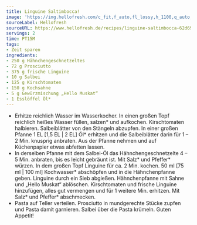 ```yaml
---
title: Linguine Saltimbocca!
image: 'https://img.hellofresh.com/c_fit,f_auto,fl_lossy,h_1100,q_auto,w_2600/hellofresh_s3/image/linguine-saltimbocca-531ac4a5.jpg'
sourceLabel: Hellofresh
sourceURL: https://www.hellofresh.de/recipes/linguine-saltimbocca-62d69f633269e1a13c07ddc4
servings: 2
time: PT15M
tags:
- Zeit sparen
ingredients:
- 250 g Hähnchengeschnetzeltes
- 72 g Prosciutto
- 375 g frische Linguine
- 10 g Salbei
- 125 g Kirschtomaten
- 150 g Kochsahne
- 5 g Gewürzmischung „Hello Muskat“
- 1 Esslöffel Öl*
---
```


- Erhitze reichlich Wasser im Wasserkocher.  In einen großen Topf reichlich heißes Wasser füllen, salzen\* und aufkochen.  Kirschtomaten halbieren.  Salbeiblätter von den Stängeln abzupfen.  In einer großen Pfanne 1 EL [1,5 EL | 2 EL] Öl\* erhitzen und die Salbeiblätter darin für 1 – 2 Min. knusprig anbraten. Aus der Pfanne nehmen und auf Küchenpapier etwas abfetten lassen.
- In derselben Pfanne mit dem Salbei-Öl das Hähnchengeschnetzelte 4 – 5 Min. anbraten, bis es leicht gebräunt ist. Mit Salz\* und Pfeffer\* würzen.  In dem großen Topf Linguine für ca. 2 Min. kochen. 50 ml [75 ml | 100 ml] Kochwasser\* abschöpfen und in die Hähnchenpfanne geben. Linguine durch ein Sieb abgießen.  Hähnchenpfanne mit Sahne und „Hello Muskat“ ablöschen.  Kirschtomaten und frische Linguine hinzufügen, alles gut vermengen und für 1 weitere Min. erhitzen. Mit Salz\* und Pfeffer\* abschmecken.
- Pasta auf Teller verteilen.  Prosciutto in mundgerechte Stücke zupfen und Pasta damit garnieren. Salbei über die Pasta krümeln.  Guten Appetit!
